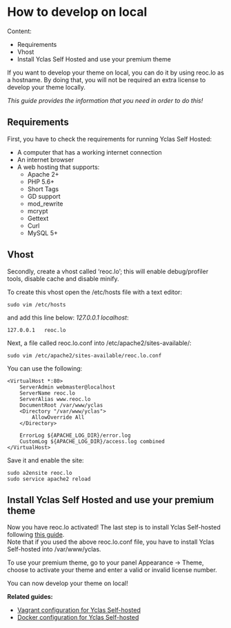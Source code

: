 # How to develop on local

Content:
-   Requirements
-   Vhost
-   Install Yclas Self Hosted and use your premium theme


If you want to develop your theme on local, you can do it by using reoc.lo as a hostname. By doing that, you will not be required an extra license to develop your theme locally.

*This guide provides the information that you need in order to do this!*

## Requirements

First, you have to check the requirements for running Yclas Self Hosted:

-   A computer that has a working internet connection
-   An internet browser
-   A web hosting that supports:
    -   Apache 2+
    -   PHP 5.6+
    -   Short Tags
    -   GD support
    -   mod_rewrite
    -   mcrypt
    -   Gettext
    -   Curl
    -   MySQL 5+

## Vhost

Secondly, create a vhost called ‘reoc.lo’; this will enable debug/profiler tools, disable cache and disable minify.

To create this vhost open the /etc/hosts file with a text editor:

```
sudo vim /etc/hosts

```

and add this line below:  _127.0.0.1 localhost_:

```
127.0.0.1   reoc.lo

```

Next, a file called reoc.lo.conf into /etc/apache2/sites-available/:

```
sudo vim /etc/apache2/sites-available/reoc.lo.conf

```

You can use the following:

```
<VirtualHost *:80>
    ServerAdmin webmaster@localhost
    ServerName reoc.lo
    ServerAlias www.reoc.lo
    DocumentRoot /var/www/yclas
    <Directory "/var/www/yclas">
        AllowOverride All
    </Directory>

    ErrorLog ${APACHE_LOG_DIR}/error.log
    CustomLog ${APACHE_LOG_DIR}/access.log combined
</VirtualHost>

```

Save it and enable the site:

```
sudo a2ensite reoc.lo
sudo service apache2 reload

```

## Install Yclas Self Hosted and use your premium theme

Now you have reoc.lo activated! The last step is to install Yclas Self-hosted following  [this guide](Yclas-self-hosted-installation-insatallation.md).  
Note that if you used the above reoc.lo.conf file, you have to install Yclas Self-hosted into /var/www/yclas.

To use your premium theme, go to your panel Appearance -> Theme, choose to activate your theme and enter a valid or invalid license number.

You can now develop your theme on local!

  
**Related guides:**

* [Vagrant configuration for Yclas Self-hosted](Development-vagrant-configuration.md)
* [Docker configuration for Yclas Self-hosted](Development-docker-configuration.md)

